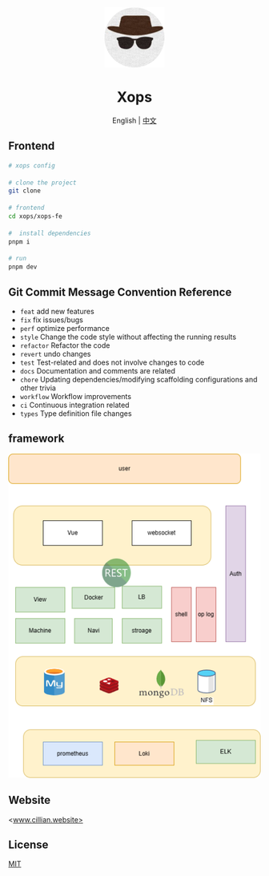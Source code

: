<div align="center" >
  <img alt="xops Logo" width="120" height="120" src="xops-fe/src/assets/xops.png">
  <h1>Xops </h1>
   <span>English | <a href="./README.zh-CN.md">中文</a></span>
</div>

## Frontend

```bash
# xops config

# clone the project
git clone 

# frontend
cd xops/xops-fe

#  install dependencies
pnpm i

# run
pnpm dev
```

## Git Commit Message Convention Reference

- `feat` add new features
- `fix` fix issues/bugs
- `perf` optimize performance
- `style` Change the code style without affecting the running results
- `refactor` Refactor the code
- `revert` undo changes
- `test` Test-related and does not involve changes to  code
- `docs` Documentation and comments are related
- `chore` Updating dependencies/modifying scaffolding configurations and other trivia
- `workflow` Workflow improvements
- `ci` Continuous integration related
- `types` Type definition file changes

## framework

![Alt text](xops-fe/public/frame.png)

## Website

<www.cillian.website>

## License

[MIT](./LICENSE)
